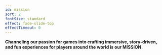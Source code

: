 ```yaml
---
id: mission
sort: 2
fontSize: standard
effect: fade-slide-top
effectTimeout: 0
---
```

**Channeling our passion for games into crafting immersive, story-driven, and fun experiences for players around the world is our MISSION.**